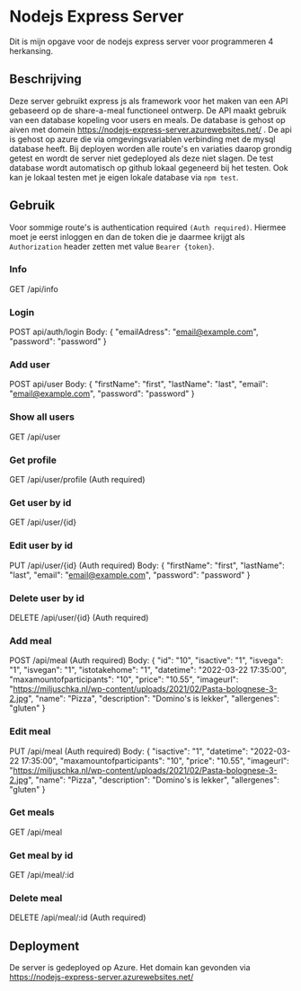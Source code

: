 # Nodejs Express Server

Dit is mijn opgave voor de nodejs express server voor programmeren 4 herkansing.

## Beschrijving

Deze server gebruikt express js als framework voor het maken van een API gebaseerd op de share-a-meal functioneel ontwerp. De API maakt gebruik van een database kopeling voor users en meals. De database is gehost op aiven met domein https://nodejs-express-server.azurewebsites.net/ . De api is gehost op azure die via omgevingsvariablen verbinding met de mysql database heeft. Bij deployen worden alle route's en variaties daarop grondig getest en wordt de server niet gedeployed als deze niet slagen. De test database wordt automatisch op github lokaal gegeneerd bij het testen. Ook kan je lokaal testen met je eigen lokale database via `npm test`.

## Gebruik

Voor sommige route's is authentication required `(Auth required)`. Hiermee moet je eerst inloggen en dan de token die je daarmee krijgt als `Authorization` header zetten met value `Bearer {token}`.

### Info
GET /api/info

### Login
POST api/auth/login
Body: {
    "emailAdress": "email@example.com",
    "password": "password"
}

### Add user
POST api/user
Body: {
    "firstName": "first",
    "lastName": "last",
    "email": "email@example.com",
    "password": "password"
}

### Show all users
GET /api/user

### Get profile
GET /api/user/profile (Auth required)

### Get user by id
GET /api/user/{id}

### Edit user by id
PUT /api/user/{id} (Auth required)
Body: {
    "firstName": "first",
    "lastName": "last",
    "email": "email@example.com",
    "password": "password"
}

### Delete user by id
DELETE /api/user/{id} (Auth required)

### Add meal
POST /api/meal (Auth required)
Body: {
    "id": "10",
    "isactive": "1",
    "isvega": "1",
    "isvegan": "1",
    "istotakehome": "1",
    "datetime": "2022-03-22 17:35:00",
    "maxamountofparticipants": "10",
    "price": "10.55",
    "imageurl": "https://miljuschka.nl/wp-content/uploads/2021/02/Pasta-bolognese-3-2.jpg",
    "name": "Pizza",
    "description": "Domino's is lekker",
    "allergenes": "gluten"
}

### Edit meal
PUT /api/meal (Auth required)
Body: {
    "isactive": "1",
    "datetime": "2022-03-22 17:35:00",
    "maxamountofparticipants": "10",
    "price": "10.55",
    "imageurl": "https://miljuschka.nl/wp-content/uploads/2021/02/Pasta-bolognese-3-2.jpg",
    "name": "Pizza",
    "description": "Domino's is lekker",
    "allergenes": "gluten"
}

### Get meals
GET /api/meal

### Get meal by id
GET /api/meal/:id 

### Delete meal
DELETE /api/meal/:id (Auth required)


## Deployment
De server is gedeployed op Azure. Het domain kan gevonden via https://nodejs-express-server.azurewebsites.net/
